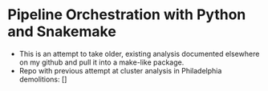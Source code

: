 # Pipeline Orchestration with Python and Snakemake
 - This is an attempt to take older, existing analysis documented elsewhere on my github and pull it into a make-like package.
 - Repo with previous attempt at cluster analysis in Philadelphia demolitions: []
